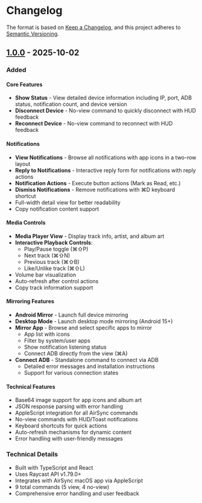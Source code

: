 # Changelog

The format is based on [Keep a Changelog](https://keepachangelog.com/en/1.0.0/),
and this project adheres to [Semantic Versioning](https://semver.org/spec/v2.0.0.html).

## [1.0.0] - 2025-10-02

### Added

#### Core Features
- **Show Status** - View detailed device information including IP, port, ADB status, notification count, and device version
- **Disconnect Device** - No-view command to quickly disconnect with HUD feedback
- **Reconnect Device** - No-view command to reconnect with HUD feedback

#### Notifications
- **View Notifications** - Browse all notifications with app icons in a two-row layout
- **Reply to Notifications** - Interactive reply form for notifications with reply actions
- **Notification Actions** - Execute button actions (Mark as Read, etc.)
- **Dismiss Notifications** - Remove notifications with ⌘D keyboard shortcut
- Full-width detail view for better readability
- Copy notification content support

#### Media Controls
- **Media Player View** - Display track info, artist, and album art
- **Interactive Playback Controls**:
  - Play/Pause toggle (⌘⇧P)
  - Next track (⌘⇧N)
  - Previous track (⌘⇧B)
  - Like/Unlike track (⌘⇧L)
- Volume bar visualization
- Auto-refresh after control actions
- Copy track information support

#### Mirroring Features
- **Android Mirror** - Launch full device mirroring
- **Desktop Mode** - Launch desktop mode mirroring (Android 15+)
- **Mirror App** - Browse and select specific apps to mirror
  - App list with icons
  - Filter by system/user apps
  - Show notification listening status
  - Connect ADB directly from the view (⌘A)
- **Connect ADB** - Standalone command to connect via ADB
  - Detailed error messages and installation instructions
  - Support for various connection states

#### Technical Features
- Base64 image support for app icons and album art
- JSON response parsing with error handling
- AppleScript integration for all AirSync commands
- No-view commands with HUD/Toast notifications
- Keyboard shortcuts for quick actions
- Auto-refresh mechanisms for dynamic content
- Error handling with user-friendly messages

### Technical Details
- Built with TypeScript and React
- Uses Raycast API v1.79.0+
- Integrates with AirSync macOS app via AppleScript
- 9 total commands (5 view, 4 no-view)
- Comprehensive error handling and user feedback

[1.0.0]: https://github.com/sameerasw/airsync-raycast/releases/tag/v1.0.0
